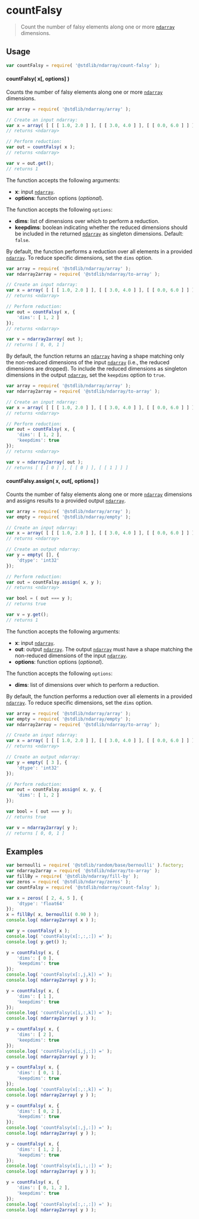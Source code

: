 <!--

@license Apache-2.0

Copyright (c) 2025 The Stdlib Authors.

Licensed under the Apache License, Version 2.0 (the "License");
you may not use this file except in compliance with the License.
You may obtain a copy of the License at

   http://www.apache.org/licenses/LICENSE-2.0

Unless required by applicable law or agreed to in writing, software
distributed under the License is distributed on an "AS IS" BASIS,
WITHOUT WARRANTIES OR CONDITIONS OF ANY KIND, either express or implied.
See the License for the specific language governing permissions and
limitations under the License.

-->

# countFalsy

> Count the number of falsy elements along one or more [`ndarray`][@stdlib/ndarray/ctor] dimensions.

<section class="intro">

</section>

<!-- /.intro -->

<section class="usage">

## Usage

```javascript
var countFalsy = require( '@stdlib/ndarray/count-falsy' );
```

#### countFalsy( x\[, options] )

Counts the number of falsy elements along one or more [`ndarray`][@stdlib/ndarray/ctor] dimensions.

```javascript
var array = require( '@stdlib/ndarray/array' );

// Create an input ndarray:
var x = array( [ [ [ 1.0, 2.0 ] ], [ [ 3.0, 4.0 ] ], [ [ 0.0, 6.0 ] ] ] );
// returns <ndarray>

// Perform reduction:
var out = countFalsy( x );
// returns <ndarray>

var v = out.get();
// returns 1
```

The function accepts the following arguments:

-   **x**: input [`ndarray`][@stdlib/ndarray/ctor].
-   **options**: function options (_optional_).

The function accepts the following `options`:

-   **dims**: list of dimensions over which to perform a reduction.
-   **keepdims**: boolean indicating whether the reduced dimensions should be included in the returned [`ndarray`][@stdlib/ndarray/ctor] as singleton dimensions. Default: `false`.

By default, the function performs a reduction over all elements in a provided [`ndarray`][@stdlib/ndarray/ctor]. To reduce specific dimensions, set the `dims` option.

```javascript
var array = require( '@stdlib/ndarray/array' );
var ndarray2array = require( '@stdlib/ndarray/to-array' );

// Create an input ndarray:
var x = array( [ [ [ 1.0, 2.0 ] ], [ [ 3.0, 4.0 ] ], [ [ 0.0, 6.0 ] ] ] );
// returns <ndarray>

// Perform reduction:
var out = countFalsy( x, {
    'dims': [ 1, 2 ]
});
// returns <ndarray>

var v = ndarray2array( out );
// returns [ 0, 0, 1 ]
```

By default, the function returns an [`ndarray`][@stdlib/ndarray/ctor] having a shape matching only the non-reduced dimensions of the input [`ndarray`][@stdlib/ndarray/ctor] (i.e., the reduced dimensions are dropped). To include the reduced dimensions as singleton dimensions in the output [`ndarray`][@stdlib/ndarray/ctor], set the `keepdims` option to `true`.

```javascript
var array = require( '@stdlib/ndarray/array' );
var ndarray2array = require( '@stdlib/ndarray/to-array' );

// Create an input ndarray:
var x = array( [ [ [ 1.0, 2.0 ] ], [ [ 3.0, 4.0 ] ], [ [ 0.0, 6.0 ] ] ] );
// returns <ndarray>

// Perform reduction:
var out = countFalsy( x, {
    'dims': [ 1, 2 ],
    'keepdims': true
});
// returns <ndarray>

var v = ndarray2array( out );
// returns [ [ [ 0 ] ], [ [ 0 ] ], [ [ 1 ] ] ]
```

#### countFalsy.assign( x, out\[, options] )

Counts the number of falsy elements along one or more [`ndarray`][@stdlib/ndarray/ctor] dimensions and assigns results to a provided output [`ndarray`][@stdlib/ndarray/ctor].

```javascript
var array = require( '@stdlib/ndarray/array' );
var empty = require( '@stdlib/ndarray/empty' );

// Create an input ndarray:
var x = array( [ [ [ 1.0, 2.0 ] ], [ [ 3.0, 4.0 ] ], [ [ 0.0, 6.0 ] ] ] );
// returns <ndarray>

// Create an output ndarray:
var y = empty( [], {
    'dtype': 'int32'
});

// Perform reduction:
var out = countFalsy.assign( x, y );
// returns <ndarray>

var bool = ( out === y );
// returns true

var v = y.get();
// returns 1
```

The function accepts the following arguments:

-   **x**: input [`ndarray`][@stdlib/ndarray/ctor].
-   **out**: output [`ndarray`][@stdlib/ndarray/ctor]. The output [`ndarray`][@stdlib/ndarray/ctor] must have a shape matching the non-reduced dimensions of the input [`ndarray`][@stdlib/ndarray/ctor].
-   **options**: function options (_optional_).

The function accepts the following `options`:

-   **dims**: list of dimensions over which to perform a reduction.

By default, the function performs a reduction over all elements in a provided [`ndarray`][@stdlib/ndarray/ctor]. To reduce specific dimensions, set the `dims` option.

```javascript
var array = require( '@stdlib/ndarray/array' );
var empty = require( '@stdlib/ndarray/empty' );
var ndarray2array = require( '@stdlib/ndarray/to-array' );

// Create an input ndarray:
var x = array( [ [ [ 1.0, 2.0 ] ], [ [ 3.0, 4.0 ] ], [ [ 0.0, 6.0 ] ] ] );
// returns <ndarray>

// Create an output ndarray:
var y = empty( [ 3 ], {
    'dtype': 'int32'
});

// Perform reduction:
var out = countFalsy.assign( x, y, {
    'dims': [ 1, 2 ]
});

var bool = ( out === y );
// returns true

var v = ndarray2array( y );
// returns [ 0, 0, 1 ]
```

</section>

<!-- /.usage -->

<section class="notes">

</section>

<!-- /.notes -->

<section class="examples">

## Examples

<!-- eslint no-undef: "error" -->

```javascript
var bernoulli = require( '@stdlib/random/base/bernoulli' ).factory;
var ndarray2array = require( '@stdlib/ndarray/to-array' );
var fillBy = require( '@stdlib/ndarray/fill-by' );
var zeros = require( '@stdlib/ndarray/zeros' );
var countFalsy = require( '@stdlib/ndarray/count-falsy' );

var x = zeros( [ 2, 4, 5 ], {
    'dtype': 'float64'
});
x = fillBy( x, bernoulli( 0.90 ) );
console.log( ndarray2array( x ) );

var y = countFalsy( x );
console.log( 'countFalsy(x[:,:,:]) =' );
console.log( y.get() );

y = countFalsy( x, {
    'dims': [ 0 ],
    'keepdims': true
});
console.log( 'countFalsy(x[:,j,k]) =' );
console.log( ndarray2array( y ) );

y = countFalsy( x, {
    'dims': [ 1 ],
    'keepdims': true
});
console.log( 'countFalsy(x[i,:,k]) =' );
console.log( ndarray2array( y ) );

y = countFalsy( x, {
    'dims': [ 2 ],
    'keepdims': true
});
console.log( 'countFalsy(x[i,j,:]) =' );
console.log( ndarray2array( y ) );

y = countFalsy( x, {
    'dims': [ 0, 1 ],
    'keepdims': true
});
console.log( 'countFalsy(x[:,:,k]) =' );
console.log( ndarray2array( y ) );

y = countFalsy( x, {
    'dims': [ 0, 2 ],
    'keepdims': true
});
console.log( 'countFalsy(x[:,j,:]) =' );
console.log( ndarray2array( y ) );

y = countFalsy( x, {
    'dims': [ 1, 2 ],
    'keepdims': true
});
console.log( 'countFalsy(x[i,:,:]) =' );
console.log( ndarray2array( y ) );

y = countFalsy( x, {
    'dims': [ 0, 1, 2 ],
    'keepdims': true
});
console.log( 'countFalsy(x[:,:,:]) =' );
console.log( ndarray2array( y ) );
```

</section>

<!-- /.examples -->

<!-- Section for related `stdlib` packages. Do not manually edit this section, as it is automatically populated. -->

<section class="related">

</section>

<!-- /.related -->

<section class="links">

[@stdlib/ndarray/ctor]: https://github.com/stdlib-js/stdlib/tree/develop/lib/node_modules/%40stdlib/ndarray/ctor

<!-- <related-links> -->

<!-- </related-links> -->

</section>

<!-- /.links -->
